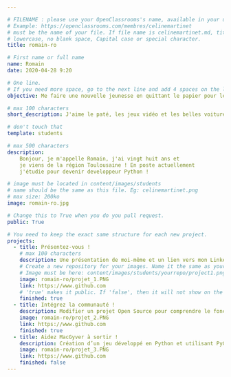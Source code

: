 ```yaml
---

# FILENAME : please use your OpenClassrooms's name, available in your url.
# Example: https://openclassrooms.com/membres/celinemartinet
# must be the name of your file. If file name is celinemartinet.md, title is celinemartinet.
# lowercase, no blank space, Capital case or special character.
title: romain-ro

# First name or full name
name: Romain
date: 2020-04-28 9:20

# One line.
# If you need more space, go to the next line and add 4 spaces on the left, as in 'description'.
objective: Me faire une nouvelle jeunesse en quittant le papier pour le digital.

# max 100 characters
short_description: J'aime le paté, les jeux vidéo et les belles voitures !

# don't touch that
template: students

# max 500 characters
description:
    Bonjour, je m'appelle Romain, j'ai vingt huit ans et 
	je viens de la région Toulousaine ! En poste actuellement
	j'étudie pour devenir developpeur Python !

# image must be located in content/images/students
# name should be the same as this file. Eg: celinemartinet.png
# max size: 200ko
image: romain-ro.jpg

# Change this to True when you do you pull request.
public: True

# You need to keep the exact same structure for each new project.
projects:
  - title: Présentez-vous !
    # max 100 characters
    description: Une présentation de moi-même et un lien vers mon LinkedIn.
    # Create a new repository for your images. Name it the same as your nickname and profile picture.
    # Image must be here: content/images/students/yourrepo/project1.png
    image: romain-ro/projet_1.PNG
    link: https://www.github.com
    # 'true' makes it public. If 'false', then it will not show on the website.
    finished: true
  - title: Intégrez la communauté !
    description: Modifier un projet Open Source pour comprendre le fonctionnement de Git, de Github et des pull requests.
    image: romain-ro/projet_2.PNG
    link: https://www.github.com
    finished: true
  - title: Aidez MacGyver à sortir !
    description: Création d’un jeu développé en Python et utilisant PyGame.
    image: romain-ro/projet_3.PNG
    link: https://www.github.com
    finished: false
---
```


